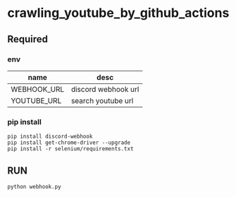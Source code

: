 # crawling_youtube_by_github_actions
## Required
### env
|name| desc|
|-|-|
|WEBHOOK_URL|discord webhook url|
|YOUTUBE_URL|search youtube url|

### pip install
```shell
pip install discord-webhook
pip install get-chrome-driver --upgrade
pip install -r selenium/requirements.txt
```

## RUN
```shell
python webhook.py
```
